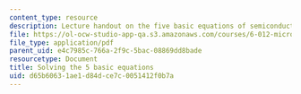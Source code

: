 ```yaml
---
content_type: resource
description: Lecture handout on the five basic equations of semiconductor device physics.
file: https://ol-ocw-studio-app-qa.s3.amazonaws.com/courses/6-012-microelectronic-devices-and-circuits-fall-2009/d65b60631ae1d84dce7c0051412f0b7a_MIT6_012F09_lec03_five_eqn.pdf
file_type: application/pdf
parent_uid: e4c7985c-766a-2f9c-5bac-08869dd8bade
resourcetype: Document
title: Solving the 5 basic equations
uid: d65b6063-1ae1-d84d-ce7c-0051412f0b7a
---
```

